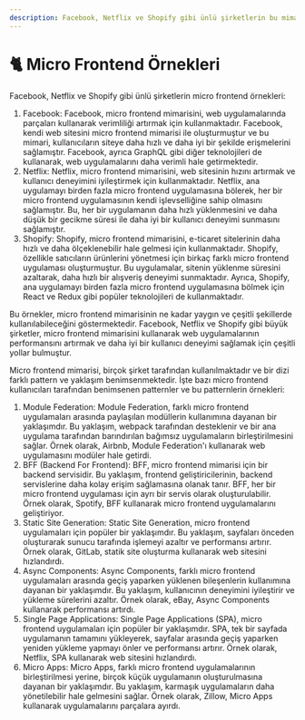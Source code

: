 ```yaml
---
description: Facebook, Netflix ve Shopify gibi ünlü şirketlerin bu mimariyi kullanmaktadır.
---
```


# 🐈 Micro Frontend Örnekleri

Facebook, Netflix ve Shopify gibi ünlü şirketlerin micro frontend örnekleri:

1. Facebook: Facebook, micro frontend mimarisini, web uygulamalarında parçaları kullanarak verimliliği artırmak için kullanmaktadır. Facebook, kendi web sitesini micro frontend mimarisi ile oluşturmuştur ve bu mimari, kullanıcıların siteye daha hızlı ve daha iyi bir şekilde erişmelerini sağlamıştır. Facebook, ayrıca GraphQL gibi diğer teknolojileri de kullanarak, web uygulamalarını daha verimli hale getirmektedir.
2. Netflix: Netflix, micro frontend mimarisini, web sitesinin hızını artırmak ve kullanıcı deneyimini iyileştirmek için kullanmaktadır. Netflix, ana uygulamayı birden fazla micro frontend uygulamasına bölerek, her bir micro frontend uygulamasının kendi işlevselliğine sahip olmasını sağlamıştır. Bu, her bir uygulamanın daha hızlı yüklenmesini ve daha düşük bir gecikme süresi ile daha iyi bir kullanıcı deneyimi sunmasını sağlamıştır.
3. Shopify: Shopify, micro frontend mimarisini, e-ticaret sitelerinin daha hızlı ve daha ölçeklenebilir hale gelmesi için kullanmaktadır. Shopify, özellikle satıcıların ürünlerini yönetmesi için birkaç farklı micro frontend uygulaması oluşturmuştur. Bu uygulamalar, sitenin yüklenme süresini azaltarak, daha hızlı bir alışveriş deneyimi sunmaktadır. Ayrıca, Shopify, ana uygulamayı birden fazla micro frontend uygulamasına bölmek için React ve Redux gibi popüler teknolojileri de kullanmaktadır.

Bu örnekler, micro frontend mimarisinin ne kadar yaygın ve çeşitli şekillerde kullanılabileceğini göstermektedir. Facebook, Netflix ve Shopify gibi büyük şirketler, micro frontend mimarisini kullanarak web uygulamalarının performansını artırmak ve daha iyi bir kullanıcı deneyimi sağlamak için çeşitli yollar bulmuştur.

Micro frontend mimarisi, birçok şirket tarafından kullanılmaktadır ve bir dizi farklı pattern ve yaklaşım benimsenmektedir. İşte bazı micro frontend kullanıcıları tarafından benimsenen patternler ve bu patternlerin örnekleri:

1. Module Federation: Module Federation, farklı micro frontend uygulamaları arasında paylaşılan modüllerin kullanımına dayanan bir yaklaşımdır. Bu yaklaşım, webpack tarafından desteklenir ve bir ana uygulama tarafından barındırılan bağımsız uygulamaların birleştirilmesini sağlar. Örnek olarak, Airbnb, Module Federation'ı kullanarak web uygulamasını modüler hale getirdi.
2. BFF (Backend For Frontend): BFF, micro frontend mimarisi için bir backend servisidir. Bu yaklaşım, frontend geliştiricilerinin, backend servislerine daha kolay erişim sağlamasına olanak tanır. BFF, her bir micro frontend uygulaması için ayrı bir servis olarak oluşturulabilir. Örnek olarak, Spotify, BFF kullanarak micro frontend uygulamalarını geliştiriyor.
3. Static Site Generation: Static Site Generation, micro frontend uygulamaları için popüler bir yaklaşımdır. Bu yaklaşım, sayfaları önceden oluşturarak sunucu tarafında işlemeyi azaltır ve performansı artırır. Örnek olarak, GitLab, statik site oluşturma kullanarak web sitesini hızlandırdı.
4. Async Components: Async Components, farklı micro frontend uygulamaları arasında geçiş yaparken yüklenen bileşenlerin kullanımına dayanan bir yaklaşımdır. Bu yaklaşım, kullanıcının deneyimini iyileştirir ve yükleme sürelerini azaltır. Örnek olarak, eBay, Async Components kullanarak performansı artırdı.
5. Single Page Applications: Single Page Applications (SPA), micro frontend uygulamaları için popüler bir yaklaşımdır. SPA, tek bir sayfada uygulamanın tamamını yükleyerek, sayfalar arasında geçiş yaparken yeniden yükleme yapmayı önler ve performansı artırır. Örnek olarak, Netflix, SPA kullanarak web sitesini hızlandırdı.
6. Micro Apps: Micro Apps, farklı micro frontend uygulamalarının birleştirilmesi yerine, birçok küçük uygulamanın oluşturulmasına dayanan bir yaklaşımdır. Bu yaklaşım, karmaşık uygulamaların daha yönetilebilir hale gelmesini sağlar. Örnek olarak, Zillow, Micro Apps kullanarak uygulamalarını parçalara ayırdı.
